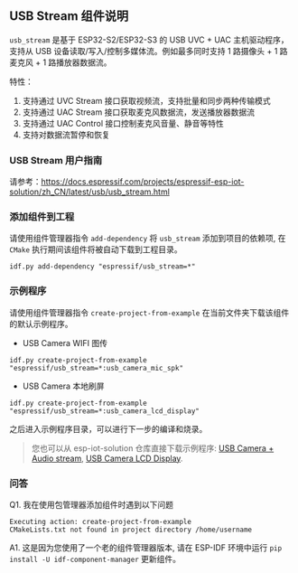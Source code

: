 ## USB Stream 组件说明

``usb_stream`` 是基于 ESP32-S2/ESP32-S3 的 USB UVC + UAC 主机驱动程序，支持从 USB 设备读取/写入/控制多媒体流。例如最多同时支持 1 路摄像头 + 1 路麦克风 + 1 路播放器数据流。

特性：

1. 支持通过 UVC Stream 接口获取视频流，支持批量和同步两种传输模式
2. 支持通过 UAC Stream 接口获取麦克风数据流，发送播放器数据流
3. 支持通过 UAC Control 接口控制麦克风音量、静音等特性
4. 支持对数据流暂停和恢复

### USB Stream 用户指南

请参考：https://docs.espressif.com/projects/espressif-esp-iot-solution/zh_CN/latest/usb/usb_stream.html

### 添加组件到工程

请使用组件管理器指令 `add-dependency` 将 `usb_stream` 添加到项目的依赖项, 在 `CMake` 执行期间该组件将被自动下载到工程目录。

```
idf.py add-dependency "espressif/usb_stream=*"
```

### 示例程序

请使用组件管理器指令 `create-project-from-example` 在当前文件夹下载该组件的默认示例程序。

* USB Camera WIFI 图传
```
idf.py create-project-from-example "espressif/usb_stream=*:usb_camera_mic_spk"
```

* USB Camera 本地刷屏
```
idf.py create-project-from-example "espressif/usb_stream=*:usb_camera_lcd_display"
```

之后进入示例程序目录，可以进行下一步的编译和烧录。

> 您也可以从 esp-iot-solution 仓库直接下载示例程序: [USB Camera + Audio stream](https://github.com/espressif/esp-iot-solution/tree/master/examples/usb/host/usb_camera_mic_spk), [USB Camera LCD Display](https://github.com/espressif/esp-iot-solution/tree/master/examples/usb/host/usb_camera_lcd_display).


### 问答

Q1. 我在使用包管理器添加组件时遇到以下问题

```
Executing action: create-project-from-example
CMakeLists.txt not found in project directory /home/username
```

A1. 这是因为您使用了一个老的组件管理器版本, 请在 ESP-IDF 环境中运行 `pip install -U idf-component-manager` 更新组件。